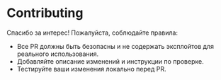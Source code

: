 # Contributing

Спасибо за интерес! Пожалуйста, соблюдайте правила:
- Все PR должны быть безопасны и не содержать эксплойтов для реального использования.
- Добавляйте описание изменений и инструкции по проверке.
- Тестируйте ваши изменения локально перед PR.
